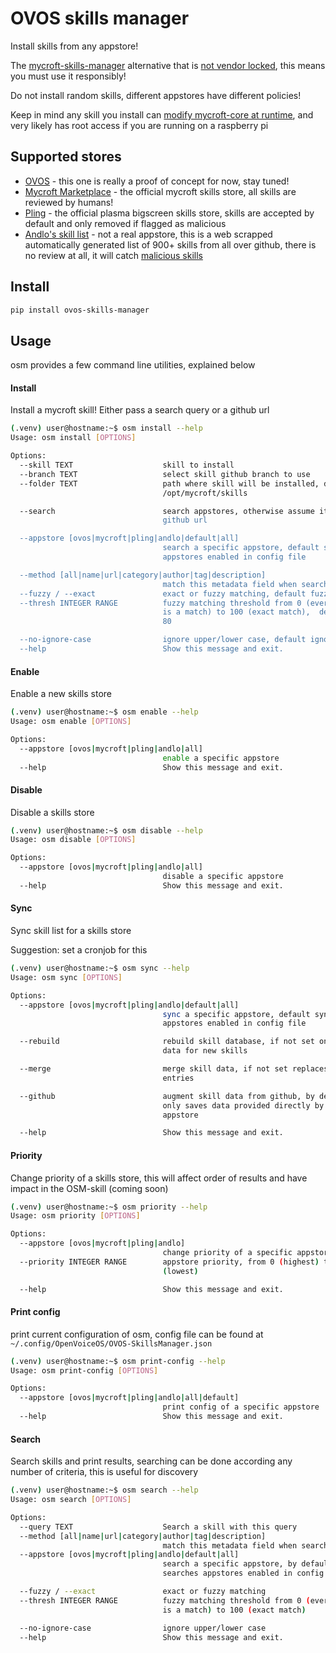 # OVOS skills manager

Install skills from any appstore!

The [mycroft-skills-manager](https://github.com/MycroftAI/mycroft-skills-manager) alternative that is [not vendor locked](https://github.com/MycroftAI/mycroft-skills-manager/pull/75), this means you must use it responsibly! 

Do not install random skills, different appstores have different policies!

Keep in mind any skill you install can [modify mycroft-core at runtime](https://github.com/JarbasSkills/skill-monkey-patcher), and very likely has 
root access if you are running on a raspberry pi


## Supported stores

- [OVOS]() - this one is really a proof of concept for now, stay tuned!
- [Mycroft Marketplace]() - the official mycroft skills store, all skills are 
  reviewed by humans!
- [Pling]() - the official plasma bigscreen skills store, skills are accepted 
  by default and only removed if flagged as malicious
- [Andlo's skill list](https://github.com/andlo/mycroft-skills-list-gitbook/tree/master/skills) - not a real appstore, this is a web scrapped 
  automatically generated list of 900+ skills from all over github, there 
  is no review at all, it will catch [malicious skills](https://github.com/JarbasAl/skill-XPLOIT-hijack-speech)
  
## Install


```bash
pip install ovos-skills-manager
```

## Usage

osm provides a few command line utilities, explained below

#### Install

Install a mycroft skill! Either pass a search query or a github url

```bash
(.venv) user@hostname:~$ osm install --help
Usage: osm install [OPTIONS]

Options:
  --skill TEXT                    skill to install
  --branch TEXT                   select skill github branch to use
  --folder TEXT                   path where skill will be installed, default
                                  /opt/mycroft/skills

  --search                        search appstores, otherwise assume it's a
                                  github url

  --appstore [ovos|mycroft|pling|andlo|default|all]
                                  search a specific appstore, default search
                                  appstores enabled in config file

  --method [all|name|url|category|author|tag|description]
                                  match this metadata field when searching
  --fuzzy / --exact               exact or fuzzy matching, default fuzzy
  --thresh INTEGER RANGE          fuzzy matching threshold from 0 (everything
                                  is a match) to 100 (exact match),  default
                                  80

  --no-ignore-case                ignore upper/lower case, default ignore
  --help                          Show this message and exit.

```

#### Enable

Enable a new skills store
```bash
(.venv) user@hostname:~$ osm enable --help
Usage: osm enable [OPTIONS]

Options:
  --appstore [ovos|mycroft|pling|andlo|all]
                                  enable a specific appstore
  --help                          Show this message and exit.

```

#### Disable

Disable a skills store
```bash
(.venv) user@hostname:~$ osm disable --help
Usage: osm disable [OPTIONS]

Options:
  --appstore [ovos|mycroft|pling|andlo|all]
                                  disable a specific appstore
  --help                          Show this message and exit.
```

#### Sync

Sync skill list for a skills store

Suggestion: set a cronjob for this
```bash
(.venv) user@hostname:~$ osm sync --help
Usage: osm sync [OPTIONS]

Options:
  --appstore [ovos|mycroft|pling|andlo|default|all]
                                  sync a specific appstore, default syncs
                                  appstores enabled in config file

  --rebuild                       rebuild skill database, if not set only sync
                                  data for new skills

  --merge                         merge skill data, if not set replaces skill
                                  entries

  --github                        augment skill data from github, by default
                                  only saves data provided directly by the
                                  appstore

  --help                          Show this message and exit.
```

#### Priority

Change priority of a skills store, this will affect order of results and 
have impact in the OSM-skill (coming soon) 
```bash
(.venv) user@hostname:~$ osm priority --help
Usage: osm priority [OPTIONS]

Options:
  --appstore [ovos|mycroft|pling|andlo]
                                  change priority of a specific appstore
  --priority INTEGER RANGE        appstore priority, from 0 (highest) to 100
                                  (lowest)

  --help                          Show this message and exit.
```

#### Print config

print current configuration of osm, config file can be found at `~/.config/OpenVoiceOS/OVOS-SkillsManager.json`
```bash
(.venv) user@hostname:~$ osm print-config --help
Usage: osm print-config [OPTIONS]

Options:
  --appstore [ovos|mycroft|pling|andlo|all|default]
                                  print config of a specific appstore
  --help                          Show this message and exit.

```

#### Search

Search skills and print results, searching can be done according any number 
of criteria, this is useful for discovery
```bash
(.venv) user@hostname:~$ osm search --help
Usage: osm search [OPTIONS]

Options:
  --query TEXT                    Search a skill with this query
  --method [all|name|url|category|author|tag|description]
                                  match this metadata field when searching
  --appstore [ovos|mycroft|pling|andlo|default|all]
                                  search a specific appstore, by default
                                  searches appstores enabled in config file

  --fuzzy / --exact               exact or fuzzy matching
  --thresh INTEGER RANGE          fuzzy matching threshold from 0 (everything
                                  is a match) to 100 (exact match)

  --no-ignore-case                ignore upper/lower case
  --help                          Show this message and exit.

```


